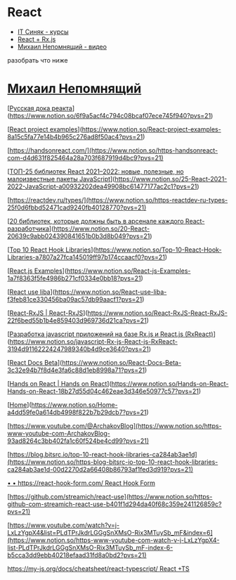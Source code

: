 # React

- [IT Синяк - курсы](https://www.youtube.com/@it-sin9k/playlists)
- [React + Rx.js](https://habr.com/ru/post/251835/)
- [Михаил Непомнящий - видео](https://www.youtube.com/@mishanep/videos)

разобрать что ниже

# [Михаил Непомнящий](https://www.youtube.com/@mishanep/videos)

[[Русская дока реакта](https://reactdev.ru/handbook/tutorial/#setup-option-2-local-development-environment)](https://www.notion.so/6f9a5acf4c794c08bcaf07ece745f940?pvs=21)

[[React project examples](https://reactjsexample.com/)](https://www.notion.so/React-project-examples-8a15c5fa77e14b4b965c276ad8f50ac4?pvs=21)

[https://handsonreact.com/](https://www.notion.so/https-handsonreact-com-d4d631f825464a28a703f687919d4bc9?pvs=21)

[[ТОП-25 библиотек React 2021–2022: новые, полезные, но малоизвестные пакеты JavaScript](https://medium.com/nuances-of-programming/%D1%82%D0%BE%D0%BF-25-%D0%B1%D0%B8%D0%B1%D0%BB%D0%B8%D0%BE%D1%82%D0%B5%D0%BA-react-2021-2022-%D0%BD%D0%BE%D0%B2%D1%8B%D0%B5-%D0%BF%D0%BE%D0%BB%D0%B5%D0%B7%D0%BD%D1%8B%D0%B5-%D0%BD%D0%BE-%D0%BC%D0%B0%D0%BB%D0%BE%D0%B8%D0%B7%D0%B2%D0%B5%D1%81%D1%82%D0%BD%D1%8B%D0%B5-%D0%BF%D0%B0%D0%BA%D0%B5%D1%82%D1%8B-javascript-9e7bd71080f6)](https://www.notion.so/25-React-2021-2022-JavaScript-a00932202dea49908bc61477177ac2c1?pvs=21)

[https://reactdev.ru/types/](https://www.notion.so/https-reactdev-ru-types-25f0d6fbbd52471cad9240fb40128770?pvs=21)

[[20 библиотек, которые должны быть в арсенале каждого React-разработчика](https://highload.today/20-bibliotek-kotorye-dolzhny-byt-v-arsenale-kazhdogo-react-razrabotchika/)](https://www.notion.so/20-React-20639c9abb024390841651b0b3d8b049?pvs=21)

[[Top 10 React Hook Libraries](https://blog.bitsrc.io/top-10-react-hook-libraries-ca284ab3ae1d)](https://www.notion.so/Top-10-React-Hook-Libraries-a7807a27fca145019ff97b174ccaacf0?pvs=21)

[[React.js Examples](https://reactjsexample.com/)](https://www.notion.so/React-js-Examples-1a7f8363f5fe4986b271cf0334e0bb18?pvs=21)

[[React use liba](https://github.com/streamich/react-use)](https://www.notion.so/React-use-liba-f3feb81ce330456ba09ac57db99aacf1?pvs=21)

[[React-RxJS | React-RxJS](https://react-rxjs.org/)](https://www.notion.so/React-RxJS-React-RxJS-22f6bed55b1b4e859403d969736d21ca?pvs=21)

[[Разработка javascript приложений на базе Rx.js и React.js (RxReact)](https://habr.com/ru/post/251835/)](https://www.notion.so/javascript-Rx-js-React-js-RxReact-3194d91162224247989340b4d9ce3640?pvs=21)

[[React Docs Beta](https://beta.reactjs.org/)](https://www.notion.so/React-Docs-Beta-3c32e94b7f8d4e3fa6c88d1eb8998a71?pvs=21)

[[Hands on React | Hands on React](https://handsonreact.com/)](https://www.notion.so/Hands-on-React-Hands-on-React-18b27d55d04c462eae3d346e50977c57?pvs=21)

[[Home](https://react-hook-form.com/)](https://www.notion.so/Home-a4dd59fe0a614db4998f822b7b29dcb7?pvs=21)

[https://www.youtube.com/@ArchakovBlog](https://www.notion.so/https-www-youtube-com-ArchakovBlog-93ad8264c3bb402fa1c60f524be4cd99?pvs=21)

[https://blog.bitsrc.io/top-10-react-hook-libraries-ca284ab3ae1d](https://www.notion.so/https-blog-bitsrc-io-top-10-react-hook-libraries-ca284ab3ae1d-00d2270d2a66408b86793af1fed3d919?pvs=21)

[• 
• https://react-hook-form.com/ React Hook Form](https://www.notion.so/https-react-hook-form-com-React-Hook-Form-a28dda4cb2d84a3b9ea7fcc9bc27542a?pvs=21)

[https://github.com/streamich/react-use](https://www.notion.so/https-github-com-streamich-react-use-b401f1d294da40f68c359e241126859c?pvs=21)

[https://www.youtube.com/watch?v=j-LxLzYgpX4&list=PLdTPrJkdrLGGgSnXMsO-Rix3MTuySb_mF&index=6](https://www.notion.so/https-www-youtube-com-watch-v-j-LxLzYgpX4-list-PLdTPrJkdrLGGgSnXMsO-Rix3MTuySb_mF-index-6-b5cca3dd9ebb40218efaad31fd8a0bd2?pvs=21)

[https://my-js.org/docs/cheatsheet/react-typescript/ ](https://www.notion.so/https-my-js-org-docs-cheatsheet-react-typescript-269bfa6b2a17445c83b03ea8487acf02?pvs=21)
[React +TS](https://my-js.org/docs/cheatsheet/react-typescript/)

